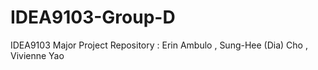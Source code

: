 # IDEA9103-Group-D
IDEA9103 Major Project Repository : Erin Ambulo , Sung-Hee (Dia) Cho , Vivienne Yao
